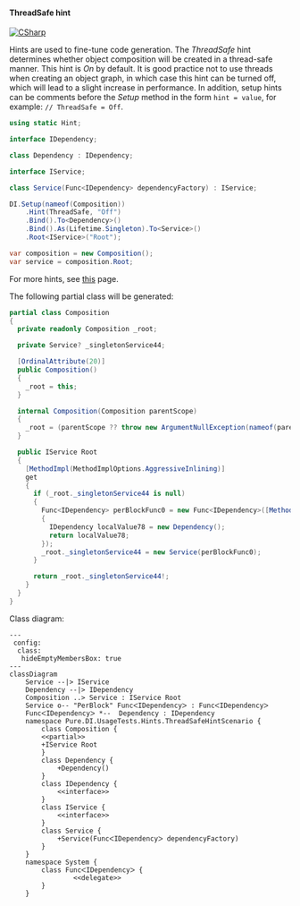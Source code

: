 #### ThreadSafe hint

[![CSharp](https://img.shields.io/badge/C%23-code-blue.svg)](../tests/Pure.DI.UsageTests/Hints/ThreadSafeHintScenario.cs)

Hints are used to fine-tune code generation. The _ThreadSafe_ hint determines whether object composition will be created in a thread-safe manner. This hint is _On_ by default. It is good practice not to use threads when creating an object graph, in which case this hint can be turned off, which will lead to a slight increase in performance.
In addition, setup hints can be comments before the _Setup_ method in the form ```hint = value```, for example: `// ThreadSafe = Off`.


```c#
using static Hint;

interface IDependency;

class Dependency : IDependency;

interface IService;

class Service(Func<IDependency> dependencyFactory) : IService;

DI.Setup(nameof(Composition))
    .Hint(ThreadSafe, "Off")
    .Bind().To<Dependency>()
    .Bind().As(Lifetime.Singleton).To<Service>()
    .Root<IService>("Root");

var composition = new Composition();
var service = composition.Root;
```

For more hints, see [this](README.md#setup-hints) page.

The following partial class will be generated:

```c#
partial class Composition
{
  private readonly Composition _root;

  private Service? _singletonService44;

  [OrdinalAttribute(20)]
  public Composition()
  {
    _root = this;
  }

  internal Composition(Composition parentScope)
  {
    _root = (parentScope ?? throw new ArgumentNullException(nameof(parentScope)))._root;
  }

  public IService Root
  {
    [MethodImpl(MethodImplOptions.AggressiveInlining)]
    get
    {
      if (_root._singletonService44 is null)
      {
        Func<IDependency> perBlockFunc0 = new Func<IDependency>([MethodImpl(MethodImplOptions.AggressiveInlining)] () =>
        {
          IDependency localValue78 = new Dependency();
          return localValue78;
        });
        _root._singletonService44 = new Service(perBlockFunc0);
      }

      return _root._singletonService44!;
    }
  }
}
```

Class diagram:

```mermaid
---
 config:
  class:
   hideEmptyMembersBox: true
---
classDiagram
	Service --|> IService
	Dependency --|> IDependency
	Composition ..> Service : IService Root
	Service o-- "PerBlock" FuncᐸIDependencyᐳ : FuncᐸIDependencyᐳ
	FuncᐸIDependencyᐳ *--  Dependency : IDependency
	namespace Pure.DI.UsageTests.Hints.ThreadSafeHintScenario {
		class Composition {
		<<partial>>
		+IService Root
		}
		class Dependency {
			+Dependency()
		}
		class IDependency {
			<<interface>>
		}
		class IService {
			<<interface>>
		}
		class Service {
			+Service(FuncᐸIDependencyᐳ dependencyFactory)
		}
	}
	namespace System {
		class FuncᐸIDependencyᐳ {
				<<delegate>>
		}
	}
```


